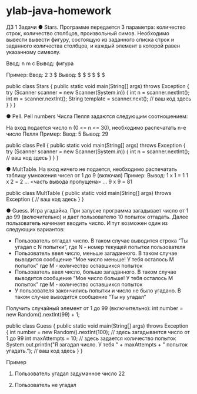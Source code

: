 # ylab-java-homework

ДЗ 1
Задачи
●	Stars. Программе передается 3 параметра: количество строк, количество столбцов, произвольный симов. Необходимо вывести вывести фигуру, состоящую из заданного списка строк и заданного количества столбцов, и каждый элемент в которой равен указанному символу.

Ввод: n m c
Вывод: фигура

Пример:
Ввод: 
2 3 $
Вывод:
$ $ $
$ $ $


public class Stars {
  public static void main(String[] args) throws Exception {
    try (Scanner scanner = new Scanner(System.in)) {
      int n = scanner.nextInt();
      int m = scanner.nextInt();
      String template = scanner.next();
      // ваш код здесь
    }
  }
}

●	Pell. Pell numbers Числа Пелля задаются следующим соотношением:
 
На вход подается число n (0 <= n <= 30), необходимо распечатать n-e число Пелля
Пример:
Ввод: 
5
Вывод:
29


public class Pell {
 public static void main(String[] args) throws Exception {
   try (Scanner scanner = new Scanner(System.in)) {
     int n = scanner.nextInt();
     // ваш код здесь
   }
 }
}



●	MultTable. На вход ничего не подается, необходимо распечатать таблицу умножения чисел от 1 до 9 (включая)
Пример:
Вывод:
1 x 1 = 1
1 x 2 = 2
…
<часть вывода пропущена>
…
9 x 9 = 81

public class MultTable {
 public static void main(String[] args) throws Exception {
   // ваш код здесь
 }
}

●	Guess. Игра угадайка. При запуске программа загадывает число от 1 до 99 (включительно) и дает пользователю 10 попыток отгадать. Далее пользователь начинает вводить число. И тут возможен один из следующих вариантов:
- Пользователь отгадал число. В таком случае выводится строка 
“Ты угадал с N попытки”, где N - номер текущей попытки пользователя
- Пользователь ввел число, меньше загаданного. В таком случае выводится сообщение “Мое число меньше! У тебя осталось M попыток” где M - количество оставшихся попыток
- Пользователь ввел число, больше загаданного. В таком случае выводится сообщение “Мое число больше! У тебя осталось M попыток” где M - количество оставшихся попыток
- У пользователя закончились попытки и число не было угадано. В таком случае выводится сообщение “Ты ну угадал” 

Получить случайный элемент от 1 до 99 (включительно):
int number = new Random().nextInt(99) + 1;

public class Guess {
 public static void main(String[] args) throws Exception {
   int number = new Random().nextInt(100); // здесь загадывается число от 1 до 99
   int maxAttempts = 10; // здесь задается количество попыток
   System.out.println("Я загадал число. У тебя " + maxAttempts + " попыток угадать.");
   // ваш код здесь
 }
}


Пример
1. Пользователь угадал задуманное число 22
 

2. Пользователь не угадал
 


